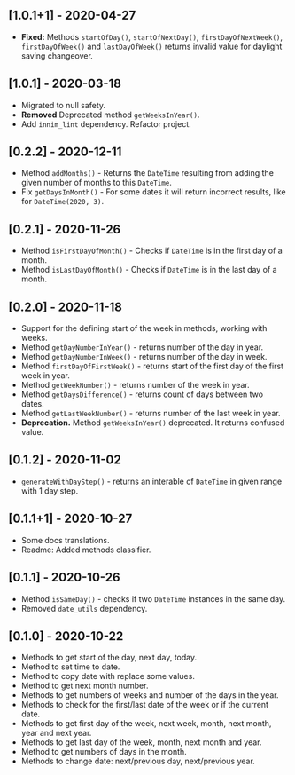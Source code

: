 ## [1.0.1+1] - 2020-04-27

* **Fixed:** Methods `startOfDay()`, `startOfNextDay()`, `firstDayOfNextWeek()`, `firstDayOfWeek()` and `lastDayOfWeek()` returns invalid value for daylight saving changeover.

## [1.0.1] - 2020-03-18

* Migrated to null safety.
* **Removed** Deprecated method `getWeeksInYear()`.
* Add `innim_lint` dependency. Refactor project.

## [0.2.2] - 2020-12-11

* Method `addMonths()` - Returns the `DateTime` resulting from adding the given number of months to this `DateTime`.
* Fix `getDaysInMonth()` - For some dates it will return incorrect results, like for `DateTime(2020, 3)`.

## [0.2.1] - 2020-11-26

* Method `isFirstDayOfMonth()` - Checks if `DateTime` is in the first day of a month.
* Method `isLastDayOfMonth()` - Checks if `DateTime` is in the last day of a month.

## [0.2.0] - 2020-11-18

* Support for the defining start of the week in methods, working with weeks.
* Method `getDayNumberInYear()` - returns number of the day in year.
* Method `getDayNumberInWeek()` - returns number of the day in week.
* Method `firstDayOfFirstWeek()` - returns start of the first day of the first week in year.
* Method `getWeekNumber()` - returns number of the week in year.
* Method `getDaysDifference()` - returns count of days between two dates.
* Method `getLastWeekNumber()` - returns number of the last week in year.
* **Deprecation.** Method `getWeeksInYear()` deprecated. It returns confused value.

## [0.1.2] - 2020-11-02

* `generateWithDayStep()` - returns an interable of `DateTime` in given range with 1 day step.

## [0.1.1+1] - 2020-10-27

* Some docs translations.
* Readme: Added methods classifier.

## [0.1.1] - 2020-10-26

* Method `isSameDay()` - checks if two `DateTime` instances in the same day.
* Removed `date_utils` dependency.

## [0.1.0] - 2020-10-22

* Methods to get start of the day, next day, today.
* Method to set time to date.
* Method to copy date with replace some values.
* Method to get next month number.
* Methods to get numbers of weeks and number of the days in the year.
* Methods to check for the first/last date of the week or if the current date.
* Methods to get first day of the week, next week, month, next month, year and next year.
* Methods to get last day of the week, month, next month and year.
* Method to get numbers of days in the month. 
* Methods to change date: next/previous day, next/previous year.
